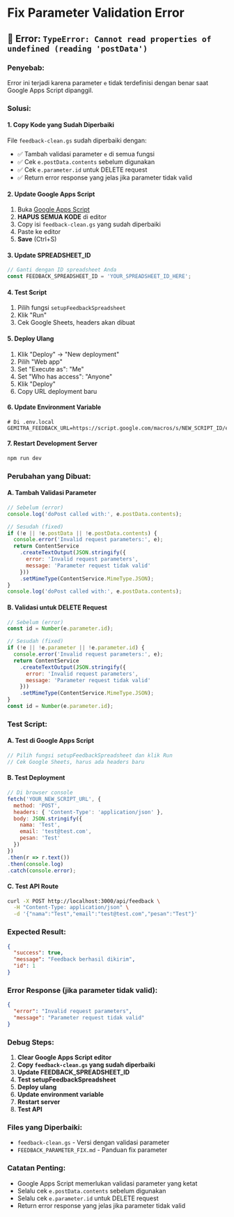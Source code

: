 # Fix Parameter Validation Error

## 🚨 Error: `TypeError: Cannot read properties of undefined (reading 'postData')`

### Penyebab:
Error ini terjadi karena parameter `e` tidak terdefinisi dengan benar saat Google Apps Script dipanggil.

### Solusi:

#### 1. Copy Kode yang Sudah Diperbaiki
File `feedback-clean.gs` sudah diperbaiki dengan:
- ✅ Tambah validasi parameter `e` di semua fungsi
- ✅ Cek `e.postData.contents` sebelum digunakan
- ✅ Cek `e.parameter.id` untuk DELETE request
- ✅ Return error response yang jelas jika parameter tidak valid

#### 2. Update Google Apps Script
1. Buka [Google Apps Script](https://script.google.com)
2. **HAPUS SEMUA KODE** di editor
3. Copy isi `feedback-clean.gs` yang sudah diperbaiki
4. Paste ke editor
5. **Save** (Ctrl+S)

#### 3. Update SPREADSHEET_ID
```javascript
// Ganti dengan ID spreadsheet Anda
const FEEDBACK_SPREADSHEET_ID = 'YOUR_SPREADSHEET_ID_HERE';
```

#### 4. Test Script
1. Pilih fungsi `setupFeedbackSpreadsheet`
2. Klik "Run"
3. Cek Google Sheets, headers akan dibuat

#### 5. Deploy Ulang
1. Klik "Deploy" → "New deployment"
2. Pilih "Web app"
3. Set "Execute as": "Me"
4. Set "Who has access": "Anyone"
5. Klik "Deploy"
6. Copy URL deployment baru

#### 6. Update Environment Variable
```env
# Di .env.local
GEMITRA_FEEDBACK_URL=https://script.google.com/macros/s/NEW_SCRIPT_ID/exec
```

#### 7. Restart Development Server
```bash
npm run dev
```

### Perubahan yang Dibuat:

#### A. Tambah Validasi Parameter
```javascript
// Sebelum (error)
console.log('doPost called with:', e.postData.contents);

// Sesudah (fixed)
if (!e || !e.postData || !e.postData.contents) {
  console.error('Invalid request parameters:', e);
  return ContentService
    .createTextOutput(JSON.stringify({ 
      error: 'Invalid request parameters',
      message: 'Parameter request tidak valid'
    }))
    .setMimeType(ContentService.MimeType.JSON);
}
console.log('doPost called with:', e.postData.contents);
```

#### B. Validasi untuk DELETE Request
```javascript
// Sebelum (error)
const id = Number(e.parameter.id);

// Sesudah (fixed)
if (!e || !e.parameter || !e.parameter.id) {
  console.error('Invalid request parameters:', e);
  return ContentService
    .createTextOutput(JSON.stringify({ 
      error: 'Invalid request parameters',
      message: 'Parameter request tidak valid'
    }))
    .setMimeType(ContentService.MimeType.JSON);
}
const id = Number(e.parameter.id);
```

### Test Script:

#### A. Test di Google Apps Script
```javascript
// Pilih fungsi setupFeedbackSpreadsheet dan klik Run
// Cek Google Sheets, harus ada headers baru
```

#### B. Test Deployment
```javascript
// Di browser console
fetch('YOUR_NEW_SCRIPT_URL', {
  method: 'POST',
  headers: { 'Content-Type': 'application/json' },
  body: JSON.stringify({
    nama: 'Test',
    email: 'test@test.com',
    pesan: 'Test'
  })
})
.then(r => r.text())
.then(console.log)
.catch(console.error);
```

#### C. Test API Route
```bash
curl -X POST http://localhost:3000/api/feedback \
  -H "Content-Type: application/json" \
  -d '{"nama":"Test","email":"test@test.com","pesan":"Test"}'
```

### Expected Result:
```json
{
  "success": true,
  "message": "Feedback berhasil dikirim",
  "id": 1
}
```

### Error Response (jika parameter tidak valid):
```json
{
  "error": "Invalid request parameters",
  "message": "Parameter request tidak valid"
}
```

### Debug Steps:
1. **Clear Google Apps Script editor**
2. **Copy `feedback-clean.gs` yang sudah diperbaiki**
3. **Update FEEDBACK_SPREADSHEET_ID**
4. **Test setupFeedbackSpreadsheet**
5. **Deploy ulang**
6. **Update environment variable**
7. **Restart server**
8. **Test API**

### Files yang Diperbaiki:
- `feedback-clean.gs` - Versi dengan validasi parameter
- `FEEDBACK_PARAMETER_FIX.md` - Panduan fix parameter

### Catatan Penting:
- Google Apps Script memerlukan validasi parameter yang ketat
- Selalu cek `e.postData.contents` sebelum digunakan
- Selalu cek `e.parameter.id` untuk DELETE request
- Return error response yang jelas jika parameter tidak valid 